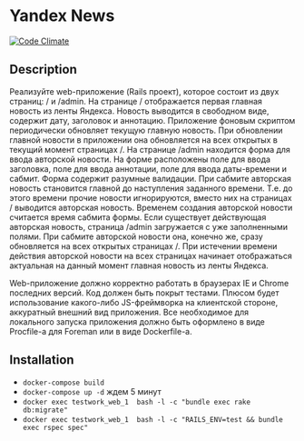 # Yandex News
[![Code Climate](https://codeclimate.com/github/Rattt/yandex_parser.png)](https://codeclimate.com/github/Rattt/yandex_parser)

## Description
Реализуйте web-приложение (Rails проект), которое состоит из двух страниц: / и /admin. На странице / отображается первая главная новость из ленты Яндекса. Новость выводится в свободном виде, содержит дату, заголовок и аннотацию. Приложение фоновым скриптом периодически обновляет текущую главную новость. При обновлении главной новости в приложении она обновляется на всех открытых в текущий момент страницах /.
На странице /admin находится форма для ввода авторской новости. На форме расположены поле для ввода заголовка, поле для ввода аннотации, поле для ввода даты-времени и сабмит. Форма содержит разумные валидации. При сабмите авторская новость становится главной до наступления заданного времени. Т.е. до этого времени прочие новости игнорируются, вместо них на страницах / выводится авторская новость. Временем создания авторской новости считается время сабмита формы. Если существует действующая авторская новость, страница /admin загружается с уже заполненными полями. При сабмите авторской новости она, конечно же, сразу обновляется на всех открытых страницах /. При истечении времени действия авторской новости на всех страницах начинает отображаться актуальная на данный момент главная новость из ленты Яндекса.

Web-приложение должно корректно работать в браузерах IE и Chrome последних версий. Код должен быть покрыт тестами. Плюсом будет использование какого-либо JS-фреймворка на клиентской стороне, аккуратный внешний вид приложения.
Все необходимое для локального запуска приложения должно быть оформлено в виде Procfile-а для Foreman или в виде Dockerfile-а.


## Installation
* `docker-compose build`
* `docker-compose up -d`
ждем 5 минут
* `docker exec testwork_web_1  bash -l -c "bundle exec rake db:migrate"`
* `docker exec testwork_web_1  bash -l -c "RAILS_ENV=test && bundle exec rspec spec"`
